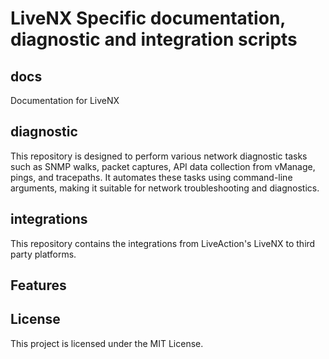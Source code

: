 # LiveNX Specific documentation, diagnostic and integration scripts

## docs
 
Documentation for LiveNX

## diagnostic
This repository is designed to perform various network diagnostic tasks such as SNMP walks, packet captures, API data collection from vManage, pings, and tracepaths. It automates these tasks using command-line arguments, making it suitable for network troubleshooting and diagnostics.

## integrations

This repository contains the integrations from LiveAction's LiveNX to third party platforms.

## Features


## License

This project is licensed under the MIT License.